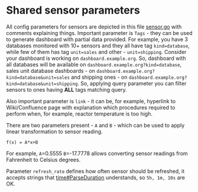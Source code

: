 Shared sensor parameters
===============================

All config parameters for sensors are depicted in this file 
[sensor.go](https://github.com/vodolaz095/dashboard/blob/master/config/sensor.go)
with comments explaining things.
Important parameter is `Tags` - they can be used to generate dashboard with partial data provided.
For example, you have 3 databases monitored with 10+ sensors and they all have tag `kind=database`,
while few of them has tag `unit=sales` and other - `unit=shipping`. Consider your dashboard is working on
`dashboard.example.org`. So, dashboard with all databases will be available on
`dashboard.example.org?kind=database`, sales unit database dashboards - on
`dashboard.example.org?kind=database&unit=sales` and shipping ones - on
`dashboard.example.org?kind=database&unit=shipping`. So, applying query parameter you can filter sensors to ones
having **ALL** tags matching query.

Also important parameter is `link` - it can be, for example, hyperlink to Wiki/Confluence page with explanation which
procedures required to perform when, for example, reactor temperature is too high.

There are two parameters present - `A` and `B` - which can be used to apply linear transformation to sensor reading.
```
f(x) = A*x+B
```
For example, `A`=0.5555 `B`=-17.7778 allows converting sensor readings from Fahrenheit to Celsius degrees.

Parameter `refresh_rate` defines how often sensor should be refreshed, it accepts strings that
[time#ParseDuration](https://pkg.go.dev/time#ParseDuration) understands, so
`5h, 1m, 10s` are OK.
